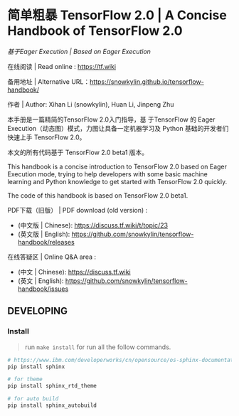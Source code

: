 # 简单粗暴 TensorFlow 2.0 | A Concise Handbook of TensorFlow 2.0

*基于Eager Execution | Based on Eager Execution*

在线阅读 | Read online : https://tf.wiki 

备用地址 | Alternative URL：https://snowkylin.github.io/tensorflow-handbook/

作者 | Author: Xihan Li (snowkylin), Huan Li, Jinpeng Zhu

本手册是一篇精简的TensorFlow 2.0入门指导，基 于TensorFlow 的 Eager Execution（动态图）模式，力图让具备一定机器学习及 Python 基础的开发者们快速上手 TensorFlow 2.0。

本文的所有代码基于 TensorFlow 2.0 beta1 版本。

This handbook is a concise introduction to TensorFlow 2.0 based on Eager Execution mode, trying to help developers with some basic machine learning and Python knowledge to get started with TensorFlow 2.0 quickly.

The code of this handbook is based on TensorFlow 2.0 beta1.

PDF下载（旧版） | PDF download (old version) : 

- (中文版 | Chinese): https://discuss.tf.wiki/t/topic/23
- (英文版 | English): https://github.com/snowkylin/tensorflow-handbook/releases

在线答疑区 | Online Q&A area : 

- (中文 | Chinese): https://discuss.tf.wiki
- (英文 | English): https://github.com/snowkylin/tensorflow-handbook/issues

## DEVELOPING

### Install

> run `make install` for run all the follow commands.

```sh
# https://www.ibm.com/developerworks/cn/opensource/os-sphinx-documentation/index.html
pip install sphinx

# for theme
pip install sphinx_rtd_theme

# for auto build
pip install sphinx_autobuild
```
